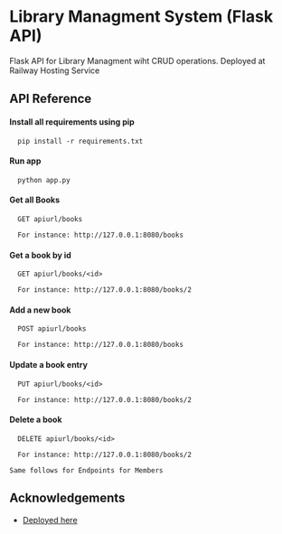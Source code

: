 
# Library Managment System (Flask API)

Flask API for Library Managment wiht CRUD operations. Deployed at Railway Hosting Service


## API Reference

#### Install all requirements using pip

```http
  pip install -r requirements.txt

```
#### Run app

```http
  python app.py
```

#### Get all Books

```http
  GET apiurl/books

  For instance: http://127.0.0.1:8080/books
```

#### Get a book by id

```http
  GET apiurl/books/<id>

  For instance: http://127.0.0.1:8080/books/2  
```

#### Add a new book

```http
  POST apiurl/books

  For instance: http://127.0.0.1:8080/books
```

#### Update a book entry

```http
  PUT apiurl/books/<id>

  For instance: http://127.0.0.1:8080/books/2  
```

#### Delete a book

```http
  DELETE apiurl/books/<id>

  For instance: http://127.0.0.1:8080/books/2  
```


```http
Same follows for Endpoints for Members 
```


## Acknowledgements

 - [Deployed here ](https://library-managment-service-production.up.railway.app/books)


